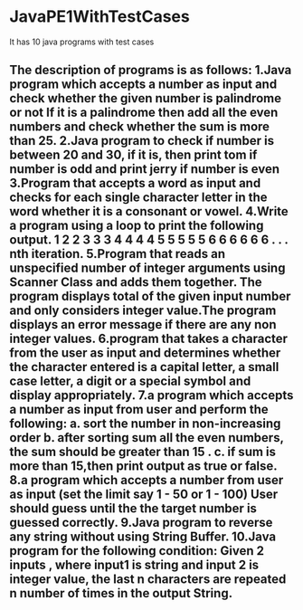 # JavaPE1WithTestCases
It has 10 java programs with test cases

The description of programs is as follows:
1.Java program which accepts a number as input and check whether the given number is
palindrome or not If it is a palindrome then add all the even numbers and check whether the sum is more than 25.
2.Java program to check if number is between 20 and 30, if it is, then print tom if number is odd 
and print jerry if number is even
3.Program that accepts a word as input and checks for each single character letter in
the word whether it is a consonant or vowel.
4.Write a program using a loop to print the following output. 1 2 2 3 3 3 4 4 4 4 5 5 5 5 5 6 6 6 6
6 6 . . . nth iteration.
5.Program that reads an unspecified number of integer arguments using Scanner Class
and adds them together. The program displays total of the given input number and only 
considers integer value.The program displays an error message if there are any non
integer values.
6.program that takes a character from the user as input and determines whether the
character entered is a capital letter, a small case letter, a digit or a special symbol and display
appropriately.
7.a program which accepts a number as input from user and perform the following:
a. sort the number in non-increasing order
b. after sorting sum all the even numbers, the sum should be greater than 15 .
c. if sum is more than 15,then print output as true or false.
8.a program which accepts a number from user as input (set the limit say 1 - 50 or 1 -
100) User should guess until the the target number is guessed correctly.
9.Java program to reverse any string without using String Buffer.
10.Java program for the following condition:
Given 2 inputs , where input1 is string and input 2 is integer value, the last n characters are
repeated n number of times in the output String.
-------------------------------------------------------------------------------------------------------------------------------
